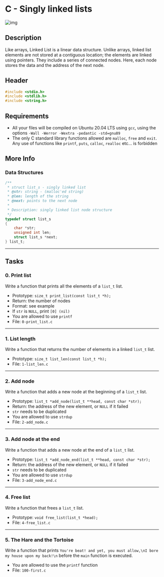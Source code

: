 # C - Singly linked lists

![img](https://media.geeksforgeeks.org/wp-content/uploads/20220816144425/LLdrawio.png)

## Description
Like arrays, Linked List is a linear data structure. Unlike arrays, linked list elements are not stored at a contiguous location; the elements are linked using pointers. They include a series of connected nodes. Here, each node stores the data and the address of the next node.

## Header
```c
#include <stdio.h>
#include <stdlib.h>
#include <string.h>
```

## Requirements
- All your files will be compiled on Ubuntu 20.04 LTS using `gcc`, using the options `-Wall -Werror -Wextra -pedantic -std=gnu89`
- The only C standard library functions allowed are `malloc`, `free` and `exit`. Any use of functions like `printf`, `puts`, `calloc`, `realloc` etc… is forbidden

## More Info
### Data Structures
```c
/**
 * struct list_s - singly linked list
 * @str: string - (malloc'ed string)
 * @len: length of the string
 * @next: points to the next node
 *
 * Description: singly linked list node structure
 */
typedef struct list_s
{
	char *str;
	unsigned int len;
	struct list_s *next;
} list_t;
```

-------------------------
## Tasks

### 0. Print list
Write a function that prints all the elements of a `list_t` list.

- Prototype: `size_t print_list(const list_t *h);`
- Return: the number of nodes
- Format: see example
- If `str` is `NULL`, print `[0] (nil)`
- You are allowed to use `printf`
- File: `0-print_list.c`

-----------------------------
### 1. List length
Write a function that returns the number of elements in a linked `list_t` list.

- Prototype: `size_t list_len(const list_t *h);`
- File: `1-list_len.c`

-----------------------------
### 2. Add node
Write a function that adds a new node at the beginning of a `list_t` list.

- Prototype: `list_t *add_node(list_t **head, const char *str);`
- Return: the address of the new element, or `NULL` if it failed
- `str` needs to be duplicated
- You are allowed to use `strdup`
- File: `2-add_node.c`

-----------------------------
### 3. Add node at the end
Write a function that adds a new node at the end of a `list_t` list.

- Prototype: `list_t *add_node_end(list_t **head, const char *str);`
- Return: the address of the new element, or `NULL` if it failed
- `str` needs to be duplicated
- You are allowed to use `strdup`
- File: `3-add_node_end.c`

-----------------------------
### 4. Free list
Write a function that frees a `list_t` list.

- Prototype: `void free_list(list_t *head);`
- File: `4-free_list.c`

-----------------------------
### 5. The Hare and the Tortoise
Write a function that prints `You're beat! and yet, you must allow,\nI bore my house upon my back!\n` before the `main` function is executed.

- You are allowed to use the `printf` function
- File: `100-first.c`